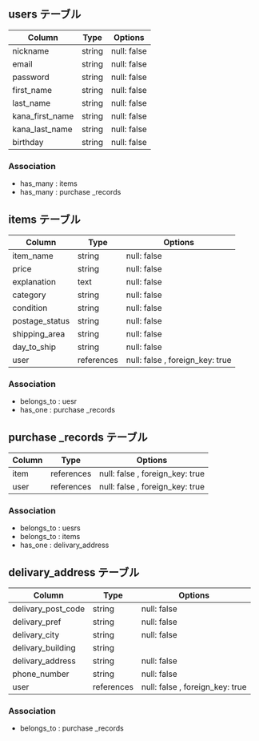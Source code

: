
## users テーブル

| Column             | Type   | Options     |
| ------------------ | ------ | ----------- |
| nickname           | string | null: false |
| email              | string | null: false |
| password           | string | null: false |
| first_name         | string | null: false |
| last_name          | string | null: false |
| kana_first_name    | string | null: false |
| kana_last_name     | string | null: false |
| birthday           | string | null: false |

### Association
- has_many : items
- has_many : purchase _records

## items テーブル

| Column             | Type         | Options     |
| ------------------ | ------------ | ----------- |
| item_name          | string       | null: false |
| price              | string       | null: false |
| explanation        | text         | null: false |
| category           | string       | null: false |
| condition          | string       | null: false |
| postage_status     | string       | null: false |
| shipping_area      | string       | null: false |
| day_to_ship        | string       | null: false |
| user               | references   | null: false , foreign_key: true |

### Association
- belongs_to : uesr
- has_one : purchase _records

## purchase _records テーブル

| Column             | Type         | Options     |
| ------------------ | ------------ | ----------- |
| item               | references   | null: false , foreign_key: true |
| user               | references   | null: false , foreign_key: true |

### Association
- belongs_to : uesrs
- belongs_to : items
- has_one : delivary_address

## delivary_address テーブル

| Column             | Type         | Options     |
| ------------------ | ------------ | ----------- |
| delivary_post_code | string       | null: false |
| delivary_pref      | string       | null: false |
| delivary_city      | string       | null: false |
| delivary_building  | string       | 
| delivary_address   | string       | null: false |
| phone_number       | string       | null: false |
| user               | references   | null: false , foreign_key: true |

### Association
- belongs_to : purchase _records
